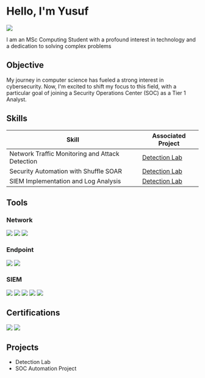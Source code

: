 # Hello, I'm Yusuf 
<a href="https://linkedin.com"/><img src="https://img.shields.io/badge/-LinkedIn-0072b1?&style=for-the-badge&logo=linkedin&logoColor=white" /></a>

I am an MSc Computing Student with a profound interest in technology and a dedication to solving complex problems

## Objective


My journey in computer science has fueled a strong interest in cybersecurity. Now, I'm excited to shift my focus to this field, with a particular goal of joining a Security Operations Center (SOC) as a Tier 1 Analyst.

## Skills


| Skill                                         | Associated Project         |
|-----------------------------------------------|----------------------------|
| Network Traffic Monitoring and Attack Detection | <a href="https://google.com">Detection Lab</a>|
| Security Automation with Shuffle SOAR         |<a href="https://google.com">Detection Lab</a>|
| SIEM Implementation and Log Analysis          | <a href="https://google.com">Detection Lab</a>|

## Tools


### Network
<div>
    <img src="https://img.shields.io/badge/-Wireshark-1679A7?&style=for-the-badge&logo=Wireshark&logoColor=white" />
    <img src="https://img.shields.io/badge/-Suricata-EF3B2D?&style=for-the-badge&logo=Suricata&logoColor=white" />
    <img src="https://img.shields.io/badge/-Deep%20Blue%20CLI-777BB4?&style=for-the-badge&logo=Deep%20Blue%20CLI&logoColor=white" />

    
</div>

### Endpoint
<div>
    <img src="https://img.shields.io/badge/-Microsoft_Defender_for_Endpoint-00A4EF?&style=for-the-badge&logo=Microsoft&logoColor=white" />
    <img src="https://img.shields.io/badge/-Velociraptor-4B275F?&style=for-the-badge&logo=Velociraptor&logoColor=white" />
</div>

### SIEM
<div>
    <img src="https://img.shields.io/badge/-Autopsy-005571?&style=for-the-badge&logo=Elastic&logoColor=white" />
    <img src="https://img.shields.io/badge/-Splunk-000000?&style=for-the-badge&logo=Splunk&logoColor=white" />
    <img src="https://img.shields.io/badge/-Elastic-005571?&style=for-the-badge&logo=Elastic&logoColor=white" />
    <img src="https://img.shields.io/badge/-TheHive-FF7F50?&style=for-the-badge&logo=thehive&logoColor=white" />
    <img src="https://img.shields.io/badge/-Wazuh-025571?&style=for-the-badge&logo=Wazuh&logoColor=white" />
</div>


## Certifications

<div>

<img src="https://img.shields.io/badge/-Blue%20Team%20Level%201-007ACC?&style=for-the-badge&logoColor=white" />
<img src="https://img.shields.io/badge/-Google%20Cybersecurity%20Certificate-4285F4?&style=for-the-badge&logo=google&logoColor=white" />



</div>

## Projects
- Detection Lab
- SOC Automation Project
